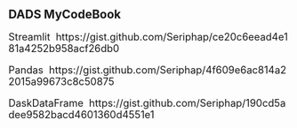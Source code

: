 ## DADS MyCodeBook
<p><font size="4">Streamlit&nbsp;&nbsp;https://gist.github.com/Seriphap/ce20c6eead4e181a4252b958acf26db0</p>
<p><font size="4">Pandas&nbsp;&nbsp;https://gist.github.com/Seriphap/4f609e6ac814a22015a99673c8c50875</p>
<p><font size="4">DaskDataFrame&nbsp;&nbsp;https://gist.github.com/Seriphap/190cd5adee9582bacd4601360d4551e1</p>



